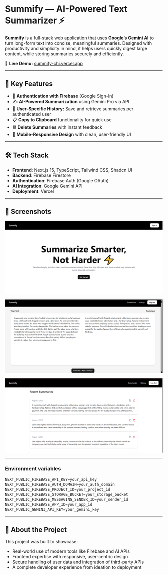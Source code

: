 # Summify — AI-Powered Text Summarizer ⚡

**Summify** is a full-stack web application that uses **Google’s Gemini AI** to turn long-form text into concise, meaningful summaries. Designed with productivity and simplicity in mind, it helps users quickly digest large content, while storing summaries securely and efficiently.

🔗 **Live Demo:** [summify-chi.vercel.app](https://summify-chi.vercel.app)  

---

## 🚀 Key Features

- 🔐 **Authentication with Firebase** (Google Sign-In)
- ✍️ **AI-Powered Summarization** using Gemini Pro via API
- 🧠 **User-Specific History:** Save and retrieve summaries per authenticated user
- 📋 **Copy to Clipboard** functionality for quick use
- 🗑️ **Delete Summaries** with instant feedback
- 📱 **Mobile-Responsive Design** with clean, user-friendly UI

---

## 🛠️ Tech Stack

- **Frontend**: Next.js 15, TypeScript, Tailwind CSS, Shadcn UI
- **Backend**: Firebase Firestore
- **Authentication**: Firebase Auth (Google OAuth)
- **AI Integration**: Google Gemini API
- **Deployment**: Vercel

---

## 📸 Screenshots  

![Homepage](./public/img1.png)

![Summary Page](./public/img2.png)

![History Page](./public/img3.png)


---

### Environment variables

```
NEXT_PUBLIC_FIREBASE_API_KEY=your_api_key
NEXT_PUBLIC_FIREBASE_AUTH_DOMAIN=your_auth_domain
NEXT_PUBLIC_FIREBASE_PROJECT_ID=your_project_id
NEXT_PUBLIC_FIREBASE_STORAGE_BUCKET=your_storage_bucket
NEXT_PUBLIC_FIREBASE_MESSAGING_SENDER_ID=your_sender_id
NEXT_PUBLIC_FIREBASE_APP_ID=your_app_id
NEXT_PUBLIC_GEMINI_API_KEY=your_gemini_key
```

---

## 💼 About the Project

This project was built to showcase:
- Real-world use of modern tools like Firebase and AI APIs
- Frontend expertise with responsive, user-centric design
- Secure handling of user data and integration of third-party APIs
- A complete developer experience from ideation to deployment